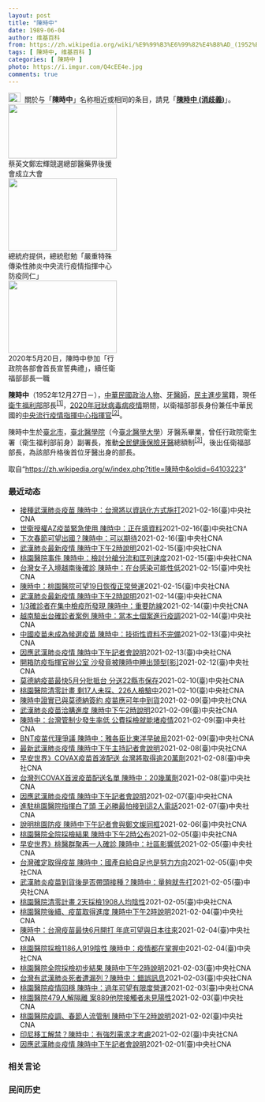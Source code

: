 ```yaml
---
layout: post
title: "陳時中"
date: 1989-06-04
author: 维基百科
from: https://zh.wikipedia.org/wiki/%E9%99%B3%E6%99%82%E4%B8%AD_(1952%E5%B9%B4)
tags: [ 陳時中, 维基百科 ]
categories: [ 陳時中 ]
photo: https://i.imgur.com/Q4cEE4e.jpg
comments: true
---
```

<div class="mw-parser-output"><div id="noteTA-54dafe5e" class="noteTA"><div class="noteTA-group"><div data-noteta-group-source="module" data-noteta-group="Medicine"></div></div></div>
<div role="note" class="hatnote navigation-not-searchable"><a href="/wiki/Wikipedia:%E6%B6%88%E6%AD%A7%E4%B9%89" title="Wikipedia:消歧义"><img alt="Disambig gray.svg" src="//upload.wikimedia.org/wikipedia/commons/thumb/5/5f/Disambig_gray.svg/25px-Disambig_gray.svg.png" decoding="async" width="25" height="19" srcset="//upload.wikimedia.org/wikipedia/commons/thumb/5/5f/Disambig_gray.svg/38px-Disambig_gray.svg.png 1.5x, //upload.wikimedia.org/wikipedia/commons/thumb/5/5f/Disambig_gray.svg/50px-Disambig_gray.svg.png 2x" data-file-width="220" data-file-height="168"></a>&nbsp;&nbsp;關於与「<b>陳時中</b>」名称相近或相同的条目，請見「<b><a href="/wiki/%E9%99%B3%E6%99%82%E4%B8%AD_(%E6%B6%88%E6%AD%A7%E7%BE%A9)" class="mw-disambig" title="陳時中 (消歧義)">陳時中 (消歧義)</a></b>」。</div>

<div class="thumb tright"><div class="thumbinner" style="width:222px;"><a href="/wiki/File:%E9%84%AD%E5%AE%8F%E8%BC%9D%E8%88%87%E9%86%AB%E6%94%BF%E4%BA%BA%E5%A3%AB%E5%90%88%E7%85%A7.jpg" class="image"><img alt="" src="//upload.wikimedia.org/wikipedia/commons/thumb/e/e0/%E9%84%AD%E5%AE%8F%E8%BC%9D%E8%88%87%E9%86%AB%E6%94%BF%E4%BA%BA%E5%A3%AB%E5%90%88%E7%85%A7.jpg/220px-%E9%84%AD%E5%AE%8F%E8%BC%9D%E8%88%87%E9%86%AB%E6%94%BF%E4%BA%BA%E5%A3%AB%E5%90%88%E7%85%A7.jpg" decoding="async" width="220" height="110" class="thumbimage" srcset="//upload.wikimedia.org/wikipedia/commons/thumb/e/e0/%E9%84%AD%E5%AE%8F%E8%BC%9D%E8%88%87%E9%86%AB%E6%94%BF%E4%BA%BA%E5%A3%AB%E5%90%88%E7%85%A7.jpg/330px-%E9%84%AD%E5%AE%8F%E8%BC%9D%E8%88%87%E9%86%AB%E6%94%BF%E4%BA%BA%E5%A3%AB%E5%90%88%E7%85%A7.jpg 1.5x, //upload.wikimedia.org/wikipedia/commons/thumb/e/e0/%E9%84%AD%E5%AE%8F%E8%BC%9D%E8%88%87%E9%86%AB%E6%94%BF%E4%BA%BA%E5%A3%AB%E5%90%88%E7%85%A7.jpg/440px-%E9%84%AD%E5%AE%8F%E8%BC%9D%E8%88%87%E9%86%AB%E6%94%BF%E4%BA%BA%E5%A3%AB%E5%90%88%E7%85%A7.jpg 2x" data-file-width="4160" data-file-height="2080"></a>  <div class="thumbcaption"><div class="magnify"><a href="/wiki/File:%E9%84%AD%E5%AE%8F%E8%BC%9D%E8%88%87%E9%86%AB%E6%94%BF%E4%BA%BA%E5%A3%AB%E5%90%88%E7%85%A7.jpg" class="internal" title="放大"></a></div>蔡英文鄭宏輝競選總部醫藥界後援會成立大會</div></div></div>
<div class="thumb tright"><div class="thumbinner" style="width:222px;"><a href="/wiki/File:02.07_%E7%B8%BD%E7%B5%B1%E6%85%B0%E5%8B%89%E3%80%8C%E5%9A%B4%E9%87%8D%E7%89%B9%E6%AE%8A%E5%82%B3%E6%9F%93%E6%80%A7%E8%82%BA%E7%82%8E%E4%B8%AD%E5%A4%AE%E6%B5%81%E8%A1%8C%E7%96%AB%E6%83%85%E6%8C%87%E6%8F%AE%E4%B8%AD%E5%BF%83%E9%98%B2%E7%96%AB%E5%90%8C%E4%BB%81%E3%80%8D_(49500116692).jpg" class="image"><img alt="" src="//upload.wikimedia.org/wikipedia/commons/thumb/9/95/02.07_%E7%B8%BD%E7%B5%B1%E6%85%B0%E5%8B%89%E3%80%8C%E5%9A%B4%E9%87%8D%E7%89%B9%E6%AE%8A%E5%82%B3%E6%9F%93%E6%80%A7%E8%82%BA%E7%82%8E%E4%B8%AD%E5%A4%AE%E6%B5%81%E8%A1%8C%E7%96%AB%E6%83%85%E6%8C%87%E6%8F%AE%E4%B8%AD%E5%BF%83%E9%98%B2%E7%96%AB%E5%90%8C%E4%BB%81%E3%80%8D_%2849500116692%29.jpg/220px-02.07_%E7%B8%BD%E7%B5%B1%E6%85%B0%E5%8B%89%E3%80%8C%E5%9A%B4%E9%87%8D%E7%89%B9%E6%AE%8A%E5%82%B3%E6%9F%93%E6%80%A7%E8%82%BA%E7%82%8E%E4%B8%AD%E5%A4%AE%E6%B5%81%E8%A1%8C%E7%96%AB%E6%83%85%E6%8C%87%E6%8F%AE%E4%B8%AD%E5%BF%83%E9%98%B2%E7%96%AB%E5%90%8C%E4%BB%81%E3%80%8D_%2849500116692%29.jpg" decoding="async" width="220" height="147" class="thumbimage" srcset="//upload.wikimedia.org/wikipedia/commons/thumb/9/95/02.07_%E7%B8%BD%E7%B5%B1%E6%85%B0%E5%8B%89%E3%80%8C%E5%9A%B4%E9%87%8D%E7%89%B9%E6%AE%8A%E5%82%B3%E6%9F%93%E6%80%A7%E8%82%BA%E7%82%8E%E4%B8%AD%E5%A4%AE%E6%B5%81%E8%A1%8C%E7%96%AB%E6%83%85%E6%8C%87%E6%8F%AE%E4%B8%AD%E5%BF%83%E9%98%B2%E7%96%AB%E5%90%8C%E4%BB%81%E3%80%8D_%2849500116692%29.jpg/330px-02.07_%E7%B8%BD%E7%B5%B1%E6%85%B0%E5%8B%89%E3%80%8C%E5%9A%B4%E9%87%8D%E7%89%B9%E6%AE%8A%E5%82%B3%E6%9F%93%E6%80%A7%E8%82%BA%E7%82%8E%E4%B8%AD%E5%A4%AE%E6%B5%81%E8%A1%8C%E7%96%AB%E6%83%85%E6%8C%87%E6%8F%AE%E4%B8%AD%E5%BF%83%E9%98%B2%E7%96%AB%E5%90%8C%E4%BB%81%E3%80%8D_%2849500116692%29.jpg 1.5x, //upload.wikimedia.org/wikipedia/commons/thumb/9/95/02.07_%E7%B8%BD%E7%B5%B1%E6%85%B0%E5%8B%89%E3%80%8C%E5%9A%B4%E9%87%8D%E7%89%B9%E6%AE%8A%E5%82%B3%E6%9F%93%E6%80%A7%E8%82%BA%E7%82%8E%E4%B8%AD%E5%A4%AE%E6%B5%81%E8%A1%8C%E7%96%AB%E6%83%85%E6%8C%87%E6%8F%AE%E4%B8%AD%E5%BF%83%E9%98%B2%E7%96%AB%E5%90%8C%E4%BB%81%E3%80%8D_%2849500116692%29.jpg/440px-02.07_%E7%B8%BD%E7%B5%B1%E6%85%B0%E5%8B%89%E3%80%8C%E5%9A%B4%E9%87%8D%E7%89%B9%E6%AE%8A%E5%82%B3%E6%9F%93%E6%80%A7%E8%82%BA%E7%82%8E%E4%B8%AD%E5%A4%AE%E6%B5%81%E8%A1%8C%E7%96%AB%E6%83%85%E6%8C%87%E6%8F%AE%E4%B8%AD%E5%BF%83%E9%98%B2%E7%96%AB%E5%90%8C%E4%BB%81%E3%80%8D_%2849500116692%29.jpg 2x" data-file-width="2048" data-file-height="1365"></a>  <div class="thumbcaption"><div class="magnify"><a href="/wiki/File:02.07_%E7%B8%BD%E7%B5%B1%E6%85%B0%E5%8B%89%E3%80%8C%E5%9A%B4%E9%87%8D%E7%89%B9%E6%AE%8A%E5%82%B3%E6%9F%93%E6%80%A7%E8%82%BA%E7%82%8E%E4%B8%AD%E5%A4%AE%E6%B5%81%E8%A1%8C%E7%96%AB%E6%83%85%E6%8C%87%E6%8F%AE%E4%B8%AD%E5%BF%83%E9%98%B2%E7%96%AB%E5%90%8C%E4%BB%81%E3%80%8D_(49500116692).jpg" class="internal" title="放大"></a></div>總統府提供，總統慰勉「嚴重特殊傳染性肺炎中央流行疫情指揮中心防疫同仁」</div></div></div>
<div class="thumb tright"><div class="thumbinner" style="width:222px;"><a href="/wiki/File:05.20_%E7%B8%BD%E7%B5%B1%E4%B8%BB%E6%8C%81%E3%80%8C%E8%A1%8C%E6%94%BF%E9%99%A2%E5%89%AF%E9%99%A2%E9%95%B7%E6%9A%A8%E5%90%84%E9%83%A8%E6%9C%83%E9%A6%96%E9%95%B7%E5%AE%A3%E8%AA%93%E5%85%B8%E7%A6%AE%E3%80%8D-%E9%99%B3%E6%99%82%E4%B8%AD.jpg" class="image"><img alt="" src="//upload.wikimedia.org/wikipedia/commons/thumb/a/aa/05.20_%E7%B8%BD%E7%B5%B1%E4%B8%BB%E6%8C%81%E3%80%8C%E8%A1%8C%E6%94%BF%E9%99%A2%E5%89%AF%E9%99%A2%E9%95%B7%E6%9A%A8%E5%90%84%E9%83%A8%E6%9C%83%E9%A6%96%E9%95%B7%E5%AE%A3%E8%AA%93%E5%85%B8%E7%A6%AE%E3%80%8D-%E9%99%B3%E6%99%82%E4%B8%AD.jpg/220px-05.20_%E7%B8%BD%E7%B5%B1%E4%B8%BB%E6%8C%81%E3%80%8C%E8%A1%8C%E6%94%BF%E9%99%A2%E5%89%AF%E9%99%A2%E9%95%B7%E6%9A%A8%E5%90%84%E9%83%A8%E6%9C%83%E9%A6%96%E9%95%B7%E5%AE%A3%E8%AA%93%E5%85%B8%E7%A6%AE%E3%80%8D-%E9%99%B3%E6%99%82%E4%B8%AD.jpg" decoding="async" width="220" height="147" class="thumbimage" srcset="//upload.wikimedia.org/wikipedia/commons/thumb/a/aa/05.20_%E7%B8%BD%E7%B5%B1%E4%B8%BB%E6%8C%81%E3%80%8C%E8%A1%8C%E6%94%BF%E9%99%A2%E5%89%AF%E9%99%A2%E9%95%B7%E6%9A%A8%E5%90%84%E9%83%A8%E6%9C%83%E9%A6%96%E9%95%B7%E5%AE%A3%E8%AA%93%E5%85%B8%E7%A6%AE%E3%80%8D-%E9%99%B3%E6%99%82%E4%B8%AD.jpg/330px-05.20_%E7%B8%BD%E7%B5%B1%E4%B8%BB%E6%8C%81%E3%80%8C%E8%A1%8C%E6%94%BF%E9%99%A2%E5%89%AF%E9%99%A2%E9%95%B7%E6%9A%A8%E5%90%84%E9%83%A8%E6%9C%83%E9%A6%96%E9%95%B7%E5%AE%A3%E8%AA%93%E5%85%B8%E7%A6%AE%E3%80%8D-%E9%99%B3%E6%99%82%E4%B8%AD.jpg 1.5x, //upload.wikimedia.org/wikipedia/commons/thumb/a/aa/05.20_%E7%B8%BD%E7%B5%B1%E4%B8%BB%E6%8C%81%E3%80%8C%E8%A1%8C%E6%94%BF%E9%99%A2%E5%89%AF%E9%99%A2%E9%95%B7%E6%9A%A8%E5%90%84%E9%83%A8%E6%9C%83%E9%A6%96%E9%95%B7%E5%AE%A3%E8%AA%93%E5%85%B8%E7%A6%AE%E3%80%8D-%E9%99%B3%E6%99%82%E4%B8%AD.jpg/440px-05.20_%E7%B8%BD%E7%B5%B1%E4%B8%BB%E6%8C%81%E3%80%8C%E8%A1%8C%E6%94%BF%E9%99%A2%E5%89%AF%E9%99%A2%E9%95%B7%E6%9A%A8%E5%90%84%E9%83%A8%E6%9C%83%E9%A6%96%E9%95%B7%E5%AE%A3%E8%AA%93%E5%85%B8%E7%A6%AE%E3%80%8D-%E9%99%B3%E6%99%82%E4%B8%AD.jpg 2x" data-file-width="2508" data-file-height="1672"></a>  <div class="thumbcaption"><div class="magnify"><a href="/wiki/File:05.20_%E7%B8%BD%E7%B5%B1%E4%B8%BB%E6%8C%81%E3%80%8C%E8%A1%8C%E6%94%BF%E9%99%A2%E5%89%AF%E9%99%A2%E9%95%B7%E6%9A%A8%E5%90%84%E9%83%A8%E6%9C%83%E9%A6%96%E9%95%B7%E5%AE%A3%E8%AA%93%E5%85%B8%E7%A6%AE%E3%80%8D-%E9%99%B3%E6%99%82%E4%B8%AD.jpg" class="internal" title="放大"></a></div>2020年5月20日，陳時中參加「行政院各部會首長宣誓典禮」，續任衛福部部長一職</div></div></div>
<p><b>陳時中</b>（1952年12月27日<span class="useeditintro" title="Template:BLP editintro">－</span>），<a href="/wiki/%E4%B8%AD%E8%8F%AF%E6%B0%91%E5%9C%8B" title="中華民國">中華民國</a><a href="/wiki/%E6%94%BF%E6%B2%BB%E4%BA%BA%E7%89%A9" title="政治人物">政治人物</a>、<a href="/wiki/%E7%89%99%E9%86%AB%E5%B8%AB" class="mw-redirect" title="牙醫師">牙醫師</a>，<a href="/wiki/%E6%B0%91%E4%B8%BB%E9%80%B2%E6%AD%A5%E9%BB%A8" title="民主進步黨">民主進步黨</a>籍，現任<a href="/wiki/%E4%B8%AD%E8%8F%AF%E6%B0%91%E5%9C%8B%E8%A1%9B%E7%94%9F%E7%A6%8F%E5%88%A9%E9%83%A8" title="中華民國衛生福利部">衛生福利部</a>部長<sup id="cite_ref-1" class="reference"><a href="#cite_note-1">[1]</a></sup>，<a href="/wiki/2019%E5%86%A0%E7%8B%80%E7%97%85%E6%AF%92%E7%97%85%E8%87%BA%E7%81%A3%E7%96%AB%E6%83%85" title="2019冠狀病毒病臺灣疫情">2020年冠狀病毒病疫情</a>期間，以衛福部部長身份兼任中華民國的<a href="/wiki/%E5%9C%8B%E5%AE%B6%E8%A1%9B%E7%94%9F%E6%8C%87%E6%8F%AE%E4%B8%AD%E5%BF%83%E4%B8%AD%E5%A4%AE%E6%B5%81%E8%A1%8C%E7%96%AB%E6%83%85%E6%8C%87%E6%8F%AE%E4%B8%AD%E5%BF%83" title="國家衛生指揮中心中央流行疫情指揮中心">中央流行疫情指揮中心</a><a href="/wiki/%E6%8C%87%E6%8F%AE%E5%AE%98" title="指揮官">指揮官</a><sup id="cite_ref-2" class="reference"><a href="#cite_note-2">[2]</a></sup>。
</p><p>陳時中生於<a href="/wiki/%E8%87%BA%E5%8C%97%E5%B8%82" title="臺北市">臺北市</a>，<a href="/wiki/%E8%87%BA%E5%8C%97%E9%86%AB%E5%AD%B8%E9%99%A2" class="mw-redirect" title="臺北醫學院">臺北醫學院</a>（今<a href="/wiki/%E8%87%BA%E5%8C%97%E9%86%AB%E5%AD%B8%E5%A4%A7%E5%AD%B8" title="臺北醫學大學">臺北醫學大學</a>）牙醫系畢業，曾任行政院衛生署（衛生福利部前身）副署長，推動<a href="/wiki/%E5%85%A8%E6%B0%91%E5%81%A5%E5%BA%B7%E4%BF%9D%E9%9A%AA" title="全民健康保險">全民健康保險</a><a href="/wiki/%E7%89%99%E9%86%AB" title="牙醫">牙醫</a>總額制<sup id="cite_ref-3" class="reference"><a href="#cite_note-3">[3]</a></sup>，後出任衛福部部長，為該部升格後首位牙醫出身的部長。
</p>
</div><noscript><img src="//zh.wikipedia.org/wiki/Special:CentralAutoLogin/start?type=1x1" alt="" title="" width="1" height="1" style="border: none; position: absolute;"></noscript>
<div class="printfooter">取自“<a dir="ltr" href="https://zh.wikipedia.org/w/index.php?title=陳時中&amp;oldid=64103223">https://zh.wikipedia.org/w/index.php?title=陳時中&amp;oldid=64103223</a>”</div><div id="recent-news"><h3>最近动态</h3><ul><li><a href="https://nodebe4.github.io/waimei/2021-02-16/%E6%8E%A5%E7%A8%AE%E6%AD%A6%E6%BC%A2%E8%82%BA%E7%82%8E%E7%96%AB%E8%8B%97-%E9%99%B3%E6%99%82%E4%B8%AD-%E5%8F%B0%E7%81%A3%E5%B0%87%E4%BB%A5%E8%B3%87%E8%A8%8A%E5%8C%96%E6%96%B9%E5%BC%8F%E6%96%BD%E6%89%93" title="接種武漢肺炎疫苗 陳時中：台灣將以資訊化方式施打—— 中央流行疫情指揮中心指揮官陳時中表示，台灣準備要用資訊化方式增加武漢肺炎疫苗施打效率、減少大家等候時間，也將運用這些資料來做最適當分配。（示...">接種武漢肺炎疫苗 陳時中：台灣將以資訊化方式施打</a><time>2021-02-16</time><a class="tag">(臺)中央社CNA</a></li>
<li><a href="https://nodebe4.github.io/waimei/2021-02-16/%E4%B8%96%E8%A1%9B%E6%8E%88%E6%AC%8AAZ%E7%96%AB%E8%8B%97%E7%B7%8A%E6%80%A5%E4%BD%BF%E7%94%A8-%E9%99%B3%E6%99%82%E4%B8%AD-%E6%AD%A3%E5%9C%A8%E5%A1%AB%E8%B3%87%E6%96%99" title="世衛授權AZ疫苗緊急使用 陳時中：正在填資料—— 世衛授權AZ疫苗緊急使用，台灣也列入COVAX第一波配送名單。中央流行疫情指揮中心16日說，還沒給確切疫苗數目，正在填報相關資料。（示意圖／圖取...">世衛授權AZ疫苗緊急使用 陳時中：正在填資料</a><time>2021-02-16</time><a class="tag">(臺)中央社CNA</a></li>
<li><a href="https://nodebe4.github.io/waimei/2021-02-16/%E4%B8%8B%E6%AC%A1%E6%98%A5%E7%AF%80%E5%8F%AF%E6%9C%9B%E5%87%BA%E5%9C%8B-%E9%99%B3%E6%99%82%E4%B8%AD-%E5%8F%AF%E4%BB%A5%E6%9C%9F%E5%BE%85" title="下次春節可望出國？陳時中：可以期待—— （中央社記者吳欣紜、陳怡璇台北16日電）全球施打疫苗，台灣也在首波配送名單中，外界關心明年春節是否可出國旅遊，疫情指揮中心指揮官陳時中今天說，明年春節可以...">下次春節可望出國？陳時中：可以期待</a><time>2021-02-16</time><a class="tag">(臺)中央社CNA</a></li>
<li><a href="https://nodebe4.github.io/waimei/2021-02-15/%E6%AD%A6%E6%BC%A2%E8%82%BA%E7%82%8E%E6%9C%80%E6%96%B0%E7%96%AB%E6%83%85-%E9%99%B3%E6%99%82%E4%B8%AD%E4%B8%8B%E5%8D%882%E6%99%82%E8%AA%AA%E6%98%8E" title="武漢肺炎最新疫情 陳時中下午2時說明—— 武漢肺炎病例連續3天「加零」，中央流行疫情指揮中心指揮官陳時中16日下午將說明最新疫情。（中央社檔案照片） （中央社台北16日電）台灣已連續3天沒有武漢...">武漢肺炎最新疫情 陳時中下午2時說明</a><time>2021-02-15</time><a class="tag">(臺)中央社CNA</a></li>
<li><a href="https://nodebe4.github.io/waimei/2021-02-15/%E6%A1%83%E5%9C%92%E9%86%AB%E9%99%A2%E4%BA%8B%E4%BB%B6-%E9%99%B3%E6%99%82%E4%B8%AD-%E6%AA%A2%E8%A8%8E%E5%88%86%E8%89%99%E5%88%86%E6%B5%81%E5%92%8C%E5%8C%A1%E5%88%97%E9%80%9F%E5%BA%A6" title="桃園醫院事件 陳時中：檢討分艙分流和匡列速度—— 衛生福利部桃園醫院武漢肺炎院內感染事件告一段落，最快19日恢復正常營運。圖為4日桃園環保局人員到院區周遭消毒。（中央社檔案照片） （中央社記者陳...">桃園醫院事件  陳時中：檢討分艙分流和匡列速度</a><time>2021-02-15</time><a class="tag">(臺)中央社CNA</a></li>
<li><a href="https://nodebe4.github.io/waimei/2021-02-15/%E5%8F%B0%E7%81%A3%E5%A5%B3%E5%AD%90%E5%85%A5%E5%A2%83%E8%B6%8A%E5%8D%97%E5%BE%8C%E7%A2%BA%E8%A8%BA-%E9%99%B3%E6%99%82%E4%B8%AD-%E5%9C%A8%E5%8F%B0%E6%84%9F%E6%9F%93%E5%8F%AF%E8%83%BD%E6%80%A7%E4%BD%8E" title="台灣女子入境越南後確診 陳時中：在台感染可能性低—— 越南13日通報新增境外移入武漢肺炎疫情中，有一名確診者來自台灣。圖為越南雲屯機場旅客。（圖取自facebook.com/Canghangkh...">台灣女子入境越南後確診 陳時中：在台感染可能性低</a><time>2021-02-15</time><a class="tag">(臺)中央社CNA</a></li>
<li><a href="https://nodebe4.github.io/waimei/2021-02-15/%E9%99%B3%E6%99%82%E4%B8%AD-%E6%A1%83%E5%9C%92%E9%86%AB%E9%99%A2%E5%8F%AF%E6%9C%9B19%E6%97%A5%E6%81%A2%E5%BE%A9%E6%AD%A3%E5%B8%B8%E7%87%9F%E9%81%8B" title="陳時中：桃園醫院可望19日恢復正常營運—— 中央流行疫情指揮中心指揮官陳時中15日表示，衛生福利部桃園醫院群聚感染事件告一段落，經由專家檢視，預計19日恢復正常營運。（中央社檔案照片） （中央社...">陳時中：桃園醫院可望19日恢復正常營運</a><time>2021-02-15</time><a class="tag">(臺)中央社CNA</a></li>
<li><a href="https://nodebe4.github.io/waimei/2021-02-14/%E6%AD%A6%E6%BC%A2%E8%82%BA%E7%82%8E%E6%9C%80%E6%96%B0%E7%96%AB%E6%83%85-%E9%99%B3%E6%99%82%E4%B8%AD%E4%B8%8B%E5%8D%882%E6%99%82%E8%AA%AA%E6%98%8E" title="武漢肺炎最新疫情 陳時中下午2時說明—— （中央社記者陳至中台北15日電）台灣已連續2天沒有武漢肺炎新增病例，今天是否持續「加零」，中央流行疫情指揮中心將於下午2時召開記者會說明，由指揮官陳時中...">武漢肺炎最新疫情 陳時中下午2時說明</a><time>2021-02-14</time><a class="tag">(臺)中央社CNA</a></li>
<li><a href="https://nodebe4.github.io/waimei/2021-02-14/1-3%E7%A2%BA%E8%A8%BA%E8%80%85%E5%9C%A8%E9%9B%86%E4%B8%AD%E6%AA%A2%E7%96%AB%E6%89%80%E7%99%BC%E7%8F%BE-%E9%99%B3%E6%99%82%E4%B8%AD-%E9%87%8D%E8%A6%81%E9%98%B2%E7%B7%9A" title="1/3確診者在集中檢疫所發現 陳時中：重要防線—— 陳時中（後左1）14日表示，一年來共有331名武漢肺炎確診者是在集中檢疫所中被發現，這是很重要的防線。（圖取自Flickr；作者總統府，CC ...">1/3確診者在集中檢疫所發現 陳時中：重要防線</a><time>2021-02-14</time><a class="tag">(臺)中央社CNA</a></li>
<li><a href="https://nodebe4.github.io/waimei/2021-02-14/%E8%B6%8A%E5%8D%97%E9%A9%97%E5%87%BA%E5%8F%B0%E7%A2%BA%E8%A8%BA%E8%80%85%E6%A1%88%E4%BE%8B-%E9%99%B3%E6%99%82%E4%B8%AD-%E7%95%B6%E6%9C%AC%E5%9C%9F%E5%80%8B%E6%A1%88%E9%80%B2%E8%A1%8C%E7%96%AB%E8%AA%BF" title="越南驗出台確診者案例 陳時中：當本土個案進行疫調—— 越南13日通報新增境外移入武漢肺炎疫情中，有一名確診者來自台灣。中央流行疫情指揮中心指揮官陳時中14日回應有3種可能性。圖為雲屯機場入境旅客...">越南驗出台確診者案例 陳時中：當本土個案進行疫調</a><time>2021-02-14</time><a class="tag">(臺)中央社CNA</a></li>
<li><a href="https://nodebe4.github.io/waimei/2021-02-13/%E4%B8%AD%E5%9C%8B%E7%96%AB%E8%8B%97%E6%9C%AA%E6%88%90%E7%82%BA%E5%80%99%E9%81%B8%E7%96%AB%E8%8B%97-%E9%99%B3%E6%99%82%E4%B8%AD-%E6%8A%80%E8%A1%93%E6%80%A7%E8%B3%87%E6%96%99%E4%B8%8D%E5%AE%8C%E5%82%99" title="中國疫苗未成為候選疫苗 陳時中：技術性資料不完備—— 衛生福利部長陳時中14日表示，中國疫苗技術性的資料不完備，科學性的資料也沒發表過，未列入候選疫苗。（中央社檔案照片） （中央社記者趙麗妍台中...">中國疫苗未成為候選疫苗 陳時中：技術性資料不完備</a><time>2021-02-13</time><a class="tag">(臺)中央社CNA</a></li>
<li><a href="https://nodebe4.github.io/waimei/2021-02-13/%E5%9B%A0%E6%87%89%E6%AD%A6%E6%BC%A2%E8%82%BA%E7%82%8E%E7%96%AB%E6%83%85-%E9%99%B3%E6%99%82%E4%B8%AD%E4%B8%8B%E5%8D%88%E8%A8%98%E8%80%85%E6%9C%83%E8%AA%AA%E6%98%8E" title="因應武漢肺炎疫情 陳時中下午記者會說明—— 中央流行疫情指揮中心14日宣布，指揮官陳時中將主持下午記者會。（中央社檔案照片） （中央社記者余曉涵台北14日電）因應武漢肺炎疫情，中央流行疫情指揮中...">因應武漢肺炎疫情 陳時中下午記者會說明</a><time>2021-02-13</time><a class="tag">(臺)中央社CNA</a></li>
<li><a href="https://nodebe4.github.io/waimei/2021-02-12/%E9%96%8B%E7%AE%B1%E9%98%B2%E7%96%AB%E6%8C%87%E6%8F%AE%E5%AE%98%E8%BE%A6%E5%85%AC%E5%AE%A4-%E6%B2%99%E7%99%BC%E7%AB%9F%E8%A2%AB%E9%99%B3%E6%99%82%E4%B8%AD%E7%9D%A1%E5%87%BA%E9%A0%AD%E5%9E%8B-%E5%BD%B1" title="開箱防疫指揮官辦公室 沙發竟被陳時中睡出頭型[影]—— 影片來源：蘇貞昌 （中央社記者王承中台北12日電）今天是農曆春節大年初一，行政院長蘇貞昌特地前去慰勞仍在值班的衛福部長陳時中及疾管署長周志...">開箱防疫指揮官辦公室 沙發竟被陳時中睡出頭型[影]</a><time>2021-02-12</time><a class="tag">(臺)中央社CNA</a></li>
<li><a href="https://nodebe4.github.io/waimei/2021-02-10/%E8%8E%AB%E5%BE%B7%E7%B4%8D%E7%96%AB%E8%8B%97%E6%9C%80%E5%BF%AB5%E6%9C%88%E5%88%86%E6%89%B9%E6%8A%B5%E5%8F%B0-%E5%88%86%E9%80%8122%E7%B8%A3%E5%B8%82%E4%BF%9D%E5%AD%98" title="莫德納疫苗最快5月分批抵台 分送22縣市保存—— 疫情指揮中心指揮官陳時中10日證實，台灣已買到505萬劑莫德納疫苗，預計5、6月間分批到貨，將分送至22縣市的冰箱儲存。（示意圖／圖取自Pixa...">莫德納疫苗最快5月分批抵台 分送22縣市保存</a><time>2021-02-10</time><a class="tag">(臺)中央社CNA</a></li>
<li><a href="https://nodebe4.github.io/waimei/2021-02-10/%E6%A1%83%E5%9C%92%E9%86%AB%E9%99%A2%E6%B8%85%E9%9B%B6%E8%A8%88%E7%95%AB-%E5%89%A917%E4%BA%BA%E6%9C%AA%E6%8E%A1-226%E4%BA%BA%E6%AA%A2%E9%A9%97%E4%B8%AD" title="桃園醫院清零計畫 剩17人未採、226人檢驗中—— 桃園醫院清零計畫進入第二階段抗體檢驗，中央流行疫情指揮中心指揮官陳時中10日表示，目前僅剩17人未採、226人檢驗中。（疫情指揮中心提供） （...">桃園醫院清零計畫 剩17人未採、226人檢驗中</a><time>2021-02-10</time><a class="tag">(臺)中央社CNA</a></li>
<li><a href="https://nodebe4.github.io/waimei/2021-02-09/%E9%99%B3%E6%99%82%E4%B8%AD%E8%AD%89%E5%AF%A6%E5%B7%B2%E8%88%87%E8%8E%AB%E5%BE%B7%E7%B4%8D%E7%B0%BD%E7%B4%84-%E7%96%AB%E8%8B%97%E6%87%89%E5%8F%AF%E5%B9%B4%E4%B8%AD%E5%88%B0%E8%B2%A8" title="陳時中證實已與莫德納簽約 疫苗應可年中到貨—— 副總統賴清德（右）10日上午到疾管署慰勉值班防疫人員，致贈龜苓膏與印有台灣字樣的抱枕，由中央流行疫情指揮中心指揮官、衛福部長陳時中（中）代表接受。...">陳時中證實已與莫德納簽約  疫苗應可年中到貨</a><time>2021-02-09</time><a class="tag">(臺)中央社CNA</a></li>
<li><a href="https://nodebe4.github.io/waimei/2021-02-09/%E6%AD%A6%E6%BC%A2%E8%82%BA%E7%82%8E%E7%96%AB%E8%8B%97%E6%B4%BD%E8%B3%BC%E9%80%B2%E5%BA%A6-%E9%99%B3%E6%99%82%E4%B8%AD%E4%B8%8B%E5%8D%882%E6%99%82%E8%AA%AA%E6%98%8E" title="武漢肺炎疫苗洽購進度 陳時中下午2時說明—— （中央社記者張茗喧台北10日電）台灣武漢肺炎（2019 冠狀病毒疾病，COVID-19）疫情穩定，美國藥廠莫德納（Moderna）今天宣布將提供50...">武漢肺炎疫苗洽購進度 陳時中下午2時說明</a><time>2021-02-09</time><a class="tag">(臺)中央社CNA</a></li>
<li><a href="https://nodebe4.github.io/waimei/2021-02-09/%E9%99%B3%E6%99%82%E4%B8%AD-%E5%8F%B0%E7%81%A3%E7%AE%A1%E5%88%B6%E5%B0%91%E7%99%BC%E7%94%9F%E7%8E%87%E4%BD%8E-%E5%85%AC%E8%B2%BB%E6%8E%A1%E6%AA%A2%E5%B0%B1%E8%83%BD%E5%A0%B5%E7%96%AB%E6%83%85" title="陳時中：台灣管制少發生率低 公費採檢就能堵疫情—— 防疫指揮官陳時中9日表示，台灣精準防範武漢肺炎且公費採檢足以防堵；後續挑戰仍大不可鬆懈。圖為部桃院內感控醫護採檢。（中央社檔案照片） （中央社...">陳時中：台灣管制少發生率低 公費採檢就能堵疫情</a><time>2021-02-09</time><a class="tag">(臺)中央社CNA</a></li>
<li><a href="https://nodebe4.github.io/waimei/2021-02-09/BNT%E7%96%AB%E8%8B%97%E4%BB%A3%E7%90%86%E7%88%AD%E8%AD%B0-%E9%99%B3%E6%99%82%E4%B8%AD-%E9%9B%85%E5%90%84%E8%87%A3%E6%AF%94%E6%9D%B1%E6%B4%8B%E6%97%A9%E7%A0%B4%E5%B1%80" title="BNT疫苗代理爭議 陳時中：雅各臣比東洋早破局—— 疫情指揮中心指揮官陳時中9日回應東洋代理BNT疫苗爭議時說，當時對疫苗防護效果、冷鏈設備考量，從沒計畫買1000萬劑BNT，另一家雅各臣比東洋...">BNT疫苗代理爭議 陳時中：雅各臣比東洋早破局</a><time>2021-02-09</time><a class="tag">(臺)中央社CNA</a></li>
<li><a href="https://nodebe4.github.io/waimei/2021-02-08/%E6%9C%80%E6%96%B0%E6%AD%A6%E6%BC%A2%E8%82%BA%E7%82%8E%E7%96%AB%E6%83%85-%E9%99%B3%E6%99%82%E4%B8%AD%E4%B8%8B%E5%8D%88%E4%B8%BB%E6%8C%81%E8%A8%98%E8%80%85%E6%9C%83%E8%AA%AA%E6%98%8E" title="最新武漢肺炎疫情 陳時中下午主持記者會說明—— 一名男子日前從美國返台確診武漢肺炎，遭爆料質疑感染源不在境外，且未戴口罩、趴趴走。中央流行疫情指揮中心8日表示，個案無在台感染可能性。（示意圖／中...">最新武漢肺炎疫情 陳時中下午主持記者會說明</a><time>2021-02-08</time><a class="tag">(臺)中央社CNA</a></li>
<li><a href="https://nodebe4.github.io/waimei/2021-02-08/%E6%97%A9%E5%AE%89%E4%B8%96%E7%95%8C-COVAX%E7%96%AB%E8%8B%97%E9%A6%96%E6%B3%A2%E9%85%8D%E9%80%81-%E5%8F%B0%E7%81%A3%E5%B0%87%E5%8F%96%E5%BE%97%E9%80%BE20%E8%90%AC%E5%8A%91" title="早安世界》COVAX疫苗首波配送 台灣將取得逾20萬劑—— 台灣確定列COVAX首批疫苗配送名單，中央流行疫情指揮中心指揮官陳時中8日證實，台灣分配到20幾萬劑AZ疫苗，但目前還沒確定到貨時間。...">早安世界》COVAX疫苗首波配送 台灣將取得逾20萬劑</a><time>2021-02-08</time><a class="tag">(臺)中央社CNA</a></li>
<li><a href="https://nodebe4.github.io/waimei/2021-02-08/%E5%8F%B0%E7%81%A3%E5%88%97COVAX%E9%A6%96%E6%B3%A2%E7%96%AB%E8%8B%97%E9%85%8D%E9%80%81%E5%90%8D%E5%96%AE-%E9%99%B3%E6%99%82%E4%B8%AD-20%E5%B9%BE%E8%90%AC%E5%8A%91" title="台灣列COVAX首波疫苗配送名單 陳時中：20幾萬劑—— 台灣確定列COVAX首波疫苗配送名單，中央流行疫情指揮中心指揮官陳時中8日證實，台灣分配到20幾萬劑AZ疫苗，但目前還沒確定到貨時間。（...">台灣列COVAX首波疫苗配送名單  陳時中：20幾萬劑</a><time>2021-02-08</time><a class="tag">(臺)中央社CNA</a></li>
<li><a href="https://nodebe4.github.io/waimei/2021-02-07/%E5%9B%A0%E6%87%89%E6%AD%A6%E6%BC%A2%E8%82%BA%E7%82%8E%E7%96%AB%E6%83%85-%E9%99%B3%E6%99%82%E4%B8%AD%E4%B8%8B%E5%8D%88%E8%A8%98%E8%80%85%E6%9C%83%E8%AA%AA%E6%98%8E" title="因應武漢肺炎疫情 陳時中下午記者會說明—— 因應武漢肺炎疫情，中央流行疫情指揮中心8日下午舉行記者會，說明最新疫情及防疫狀況。（中央社檔案照片） （中央社記者陳偉婷台北8日電）因應武漢肺炎疫情，...">因應武漢肺炎疫情 陳時中下午記者會說明</a><time>2021-02-07</time><a class="tag">(臺)中央社CNA</a></li>
<li><a href="https://nodebe4.github.io/waimei/2021-02-07/%E9%80%B2%E9%A7%90%E6%A1%83%E5%9C%92%E9%86%AB%E9%99%A2%E6%8C%87%E6%8F%AE%E7%99%BD%E4%BA%86%E9%A0%AD-%E7%8E%8B%E5%BF%85%E5%8B%9D%E6%9C%80%E6%80%95%E6%8E%A5%E5%88%B0%E9%80%992%E4%BA%BA%E9%9B%BB%E8%A9%B1" title="進駐桃園醫院指揮白了頭 王必勝最怕接到這2人電話—— 桃園醫院前進指揮所7日任務終結，指揮所指揮官王必勝（圖）被中央流行疫情指揮中心指揮官陳時中稱「頭髮好像都白了」。圖左起為1月9日、2月7日的...">進駐桃園醫院指揮白了頭 王必勝最怕接到這2人電話</a><time>2021-02-07</time><a class="tag">(臺)中央社CNA</a></li>
<li><a href="https://nodebe4.github.io/waimei/2021-02-06/%E8%AA%AA%E6%98%8E%E6%A1%83%E5%9C%92%E9%98%B2%E7%96%AB-%E9%99%B3%E6%99%82%E4%B8%AD%E4%B8%8B%E5%8D%88%E8%A8%98%E8%80%85%E6%9C%83%E8%88%87%E9%84%AD%E6%96%87%E7%87%A6%E5%90%8C%E6%A1%86" title="說明桃園防疫 陳時中下午記者會與鄭文燦同框—— 中央流行疫情指揮中心指揮官陳時中下午將舉行記者會，與桃園市長鄭文燦一同說明疫情和桃園防疫狀況。圖為4日環保局人員到桃園醫院院區周遭消毒。（中央社檔...">說明桃園防疫  陳時中下午記者會與鄭文燦同框</a><time>2021-02-06</time><a class="tag">(臺)中央社CNA</a></li>
<li><a href="https://nodebe4.github.io/waimei/2021-02-05/%E6%A1%83%E5%9C%92%E9%86%AB%E9%99%A2%E5%85%A8%E9%99%A2%E6%8E%A1%E6%AA%A2%E7%B5%90%E6%9E%9C-%E9%99%B3%E6%99%82%E4%B8%AD%E4%B8%8B%E5%8D%882%E6%99%82%E5%85%AC%E5%B8%83" title="桃園醫院全院採檢結果 陳時中下午2時公布—— 桃園醫院全院員工採檢預計6日告一段落，中央流行疫情指揮中心指揮官陳時中下午2時召開記者會說明檢驗結果。（中央社檔案照片） （中央社記者張茗喧台北6日...">桃園醫院全院採檢結果 陳時中下午2時公布</a><time>2021-02-05</time><a class="tag">(臺)中央社CNA</a></li>
<li><a href="https://nodebe4.github.io/waimei/2021-02-05/%E6%97%A9%E5%AE%89%E4%B8%96%E7%95%8C-%E6%A1%83%E9%86%AB%E7%BE%A4%E8%81%9A%E5%86%8D%E4%B8%80%E4%BA%BA%E7%A2%BA%E8%A8%BA-%E9%99%B3%E6%99%82%E4%B8%AD-%E7%A4%BE%E5%8D%80%E5%BD%B1%E9%9F%BF%E4%BD%8E" title="早安世界》桃醫群聚再一人確診 陳時中：社區影響低—— 中央流行疫情指揮中心指揮官陳時中5日宣布新增一例武漢肺炎本土病例，為桃園醫院染疫護理師（案839）的家人。（中央社製圖） 今晨最新 遭墜樓女...">早安世界》桃醫群聚再一人確診 陳時中：社區影響低</a><time>2021-02-05</time><a class="tag">(臺)中央社CNA</a></li>
<li><a href="https://nodebe4.github.io/waimei/2021-02-05/%E5%8F%B0%E7%81%A3%E7%A2%BA%E5%AE%9A%E5%8F%96%E5%BE%97%E7%96%AB%E8%8B%97-%E9%99%B3%E6%99%82%E4%B8%AD-%E5%9C%8B%E7%94%A2%E8%87%AA%E7%B5%A6%E8%87%AA%E8%B6%B3%E4%B9%9F%E6%98%AF%E5%8A%AA%E5%8A%9B%E6%96%B9%E5%90%91" title="台灣確定取得疫苗 陳時中：國產自給自足也是努力方向—— 防疫指揮官陳時中5日表示，及時取得武漢肺炎疫苗確實是努力目標，靠國產疫苗自給自足也是努力方向。圖為國光生技單劑流感疫苗。（中央社檔案照片）...">台灣確定取得疫苗 陳時中：國產自給自足也是努力方向</a><time>2021-02-05</time><a class="tag">(臺)中央社CNA</a></li>
<li><a href="https://nodebe4.github.io/waimei/2021-02-05/%E6%AD%A6%E6%BC%A2%E8%82%BA%E7%82%8E%E7%96%AB%E8%8B%97%E5%88%B0%E8%B2%A8%E5%BE%8C%E6%98%AF%E5%90%A6%E5%B8%B6%E9%A0%AD%E6%8E%A5%E7%A8%AE-%E9%99%B3%E6%99%82%E4%B8%AD-%E9%87%8F%E5%A4%A0%E5%B0%B1%E5%85%88%E6%89%93" title="武漢肺炎疫苗到貨後是否帶頭接種？陳時中：量夠就先打—— 台灣預計2月至6月可獲得COVAX配送的AZ疫苗，外界好奇疫情指揮中心指揮官陳時中是否帶頭接種。陳時中5日說若疫苗量很夠他就先打，若不夠就...">武漢肺炎疫苗到貨後是否帶頭接種？陳時中：量夠就先打</a><time>2021-02-05</time><a class="tag">(臺)中央社CNA</a></li>
<li><a href="https://nodebe4.github.io/waimei/2021-02-05/%E6%A1%83%E5%9C%92%E9%86%AB%E9%99%A2%E6%B8%85%E9%9B%B6%E8%A8%88%E7%95%AB-2%E5%A4%A9%E6%8E%A1%E6%AA%A21908%E4%BA%BA%E5%9D%87%E9%99%B0%E6%80%A7" title="桃園醫院清零計畫 2天採檢1908人均陰性—— 桃園醫院3日起啟動全院採檢計畫，疫情指揮中心指揮官陳時中5日表示，目前共採檢1908人均陰性，回溯居家隔離者共有2849人接受採檢，檢驗結果也都是...">桃園醫院清零計畫  2天採檢1908人均陰性</a><time>2021-02-05</time><a class="tag">(臺)中央社CNA</a></li>
<li><a href="https://nodebe4.github.io/waimei/2021-02-04/%E6%A1%83%E5%9C%92%E9%86%AB%E9%99%A2%E5%BE%8C%E7%BA%8C-%E7%96%AB%E8%8B%97%E5%8F%96%E5%BE%97%E9%80%B2%E5%BA%A6-%E9%99%B3%E6%99%82%E4%B8%AD%E4%B8%8B%E5%8D%882%E6%99%82%E8%AA%AA%E6%98%8E" title="桃園醫院後續、疫苗取得進度 陳時中下午2時說明—— 桃園醫院已連續5天有新增武漢肺炎本土病例，全院員工採檢持續進行，中央流行疫情指揮中心指揮官陳時中5日下午2時說明採檢結果。（中央社檔案照片） ...">桃園醫院後續、疫苗取得進度 陳時中下午2時說明</a><time>2021-02-04</time><a class="tag">(臺)中央社CNA</a></li>
<li><a href="https://nodebe4.github.io/waimei/2021-02-04/%E9%99%B3%E6%99%82%E4%B8%AD-%E5%8F%B0%E7%81%A3%E7%96%AB%E8%8B%97%E6%9C%80%E5%BF%AB6%E6%9C%88%E9%96%8B%E6%89%93-%E5%B9%B4%E5%BA%95%E5%8F%AF%E6%9C%9B%E8%88%87%E6%97%A5%E6%9C%AC%E5%BE%80%E4%BE%86" title="陳時中：台灣疫苗最快6月開打 年底可望與日本往來—— 疫情指揮中心指揮官陳時中（圖）近日受訪時透露，台灣有機會在6月開始接種疫苗。（中央社檔案照片） （中央社記者張茗喧、張雄風台北4日電）疫情指...">陳時中：台灣疫苗最快6月開打 年底可望與日本往來</a><time>2021-02-04</time><a class="tag">(臺)中央社CNA</a></li>
<li><a href="https://nodebe4.github.io/waimei/2021-02-04/%E6%A1%83%E5%9C%92%E9%86%AB%E9%99%A2%E6%8E%A1%E6%AA%A21186%E4%BA%BA919%E9%99%B0%E6%80%A7-%E9%99%B3%E6%99%82%E4%B8%AD-%E7%96%AB%E6%83%85%E9%83%BD%E5%9C%A8%E6%8E%8C%E6%8F%A1%E4%B8%AD" title="桃園醫院採檢1186人919陰性 陳時中：疫情都在掌握中—— 衛福部桃園醫院群聚感染事件至今近3週，院方3日啟動清零計畫，將對全院醫護及外包人員做核酸檢測。圖為人員依序排隊等候採檢。中央社記者施...">桃園醫院採檢1186人919陰性 陳時中：疫情都在掌握中</a><time>2021-02-04</time><a class="tag">(臺)中央社CNA</a></li>
<li><a href="https://nodebe4.github.io/waimei/2021-02-03/%E6%A1%83%E5%9C%92%E9%86%AB%E9%99%A2%E5%85%A8%E9%99%A2%E6%8E%A1%E6%AA%A2%E5%88%9D%E6%AD%A5%E7%B5%90%E6%9E%9C-%E9%99%B3%E6%99%82%E4%B8%AD%E4%B8%8B%E5%8D%882%E6%99%82%E8%AA%AA%E6%98%8E" title="桃園醫院全院採檢初步結果 陳時中下午2時說明—— 桃園醫院已連續4天沒有新增武漢肺炎本土病例，中央流行疫情指揮中心指揮官陳時中4日下午2時將開記者會說明疫情。（中央社檔案照片） （中央社記者張茗...">桃園醫院全院採檢初步結果 陳時中下午2時說明</a><time>2021-02-03</time><a class="tag">(臺)中央社CNA</a></li>
<li><a href="https://nodebe4.github.io/waimei/2021-02-03/%E5%8F%B0%E7%81%A3%E6%9C%89%E6%AD%A6%E6%BC%A2%E8%82%BA%E7%82%8E%E6%AD%BB%E8%80%85%E9%81%AD%E6%BC%8F%E5%88%97-%E9%99%B3%E6%99%82%E4%B8%AD-%E9%8C%AF%E8%AA%A4%E8%A8%8A%E6%81%AF" title="台灣有武漢肺炎死者遭漏列？陳時中：錯誤訊息—— 有媒體報導，台灣恐漏列武漢肺炎死者。指揮中心指揮官陳時中表示，該報導使用不同資料庫，並強調流感、肺炎死亡人數都不增反降。（中央流行疫情指揮中心提供...">台灣有武漢肺炎死者遭漏列？陳時中：錯誤訊息</a><time>2021-02-03</time><a class="tag">(臺)中央社CNA</a></li>
<li><a href="https://nodebe4.github.io/waimei/2021-02-03/%E6%A1%83%E5%9C%92%E9%86%AB%E9%99%A2%E7%96%AB%E6%83%85%E5%9B%9E%E7%A9%A9-%E9%99%B3%E6%99%82%E4%B8%AD-%E9%81%8E%E5%B9%B4%E5%8F%AF%E6%9C%9B%E6%9C%89%E9%99%90%E5%BA%A6%E7%87%9F%E9%81%8B" title="桃園醫院疫情回穩 陳時中：過年可望有限度營運—— 桃園醫院武漢肺炎疫情回穩，疫情指揮中心指揮官陳時中3日表示，若確認醫院風險降低，過年期間可望有限度營運。圖為桃園醫院醫護人員為前來看診的民眾仔細...">桃園醫院疫情回穩 陳時中：過年可望有限度營運</a><time>2021-02-03</time><a class="tag">(臺)中央社CNA</a></li>
<li><a href="https://nodebe4.github.io/waimei/2021-02-03/%E6%A1%83%E5%9C%92%E9%86%AB%E9%99%A2479%E4%BA%BA%E8%A7%A3%E9%9A%94%E9%9B%A2-%E6%A1%88889%E4%BB%96%E9%99%A2%E6%8E%A5%E8%A7%B8%E8%80%85%E6%9C%AA%E8%A6%8B%E9%99%BD%E6%80%A7" title="桃園醫院479人解隔離 案889他院接觸者未見陽性—— 桃園醫院武漢肺炎群聚疫情漸趨穩定，疫情指揮中心指揮官陳時中3日表示，目前桃園醫院共4288人隔離中，479人解除隔離。（中央社檔案照片） ...">桃園醫院479人解隔離 案889他院接觸者未見陽性</a><time>2021-02-03</time><a class="tag">(臺)中央社CNA</a></li>
<li><a href="https://nodebe4.github.io/waimei/2021-02-02/%E6%A1%83%E5%9C%92%E9%86%AB%E9%99%A2%E7%96%AB%E8%AA%BF-%E6%98%A5%E7%AF%80%E4%BA%BA%E6%B5%81%E7%AE%A1%E5%88%B6-%E9%99%B3%E6%99%82%E4%B8%AD%E4%B8%8B%E5%8D%882%E6%99%82%E8%AA%AA%E6%98%8E" title="桃園醫院疫調、春節人流管制 陳時中下午2時說明—— 桃園醫院武漢肺炎群聚疫情趨緩，中央流行疫情指揮中心3日起將展開清零計畫，指揮中心下午將公布春節人流管制措施。圖為1月24日迪化街民眾採買。（中...">桃園醫院疫調、春節人流管制  陳時中下午2時說明</a><time>2021-02-02</time><a class="tag">(臺)中央社CNA</a></li>
<li><a href="https://nodebe4.github.io/waimei/2021-02-02/%E5%8D%B0%E5%B0%BC%E7%A7%BB%E5%B7%A5%E8%A7%A3%E7%A6%81-%E9%99%B3%E6%99%82%E4%B8%AD-%E6%9C%89%E5%BC%B7%E7%83%88%E9%9C%80%E6%B1%82%E6%89%8D%E8%80%83%E6%85%AE" title="印尼移工解禁？陳時中：有強烈需求才考慮—— 疫情指揮中心指揮官陳時中（圖）2日說，印尼盼逐步恢復移工來台，台灣若有強烈需要會考慮解禁。不過疫情還在高峰，有待評估。（中央社檔案照片） （中央社記者...">印尼移工解禁？陳時中：有強烈需求才考慮</a><time>2021-02-02</time><a class="tag">(臺)中央社CNA</a></li>
<li><a href="https://nodebe4.github.io/waimei/2021-02-01/%E5%9B%A0%E6%87%89%E6%AD%A6%E6%BC%A2%E8%82%BA%E7%82%8E%E7%96%AB%E6%83%85-%E9%99%B3%E6%99%82%E4%B8%AD%E4%B8%8B%E5%8D%88%E8%A8%98%E8%80%85%E6%9C%83%E8%AA%AA%E6%98%8E" title="因應武漢肺炎疫情 陳時中下午記者會說明—— 中央流行疫情指揮中心2日下午將舉行記者會，由指揮官陳時中說明。圖為桃園機場入境大廳。（中央社檔案照片） （中央社記者陳偉婷台北2日電）因應武漢肺炎疫情...">因應武漢肺炎疫情 陳時中下午記者會說明</a><time>2021-02-01</time><a class="tag">(臺)中央社CNA</a></li>
</ul></div><div id="open-opinion"><h3>相关言论</h3><ul></ul></div><div id="mjls-record"><h3>民间历史</h3><ul></ul></div>